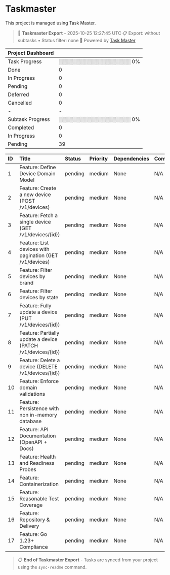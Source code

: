 # Taskmaster

This project is managed using Task Master.


<!-- TASKMASTER_EXPORT_START -->
> 🎯 **Taskmaster Export** - 2025-10-25 12:27:45 UTC
> 📋 Export: without subtasks • Status filter: none
> 🔗 Powered by [Task Master](https://task-master.dev?utm_source=github-readme&utm_medium=readme-export&utm_campaign=one-global&utm_content=task-export-link)

| Project Dashboard |  |
| :-                |:-|
| Task Progress     | ░░░░░░░░░░░░░░░░░░░░ 0% |
| Done | 0 |
| In Progress | 0 |
| Pending | 0 |
| Deferred | 0 |
| Cancelled | 0 |
|-|-|
| Subtask Progress | ░░░░░░░░░░░░░░░░░░░░ 0% |
| Completed | 0 |
| In Progress | 0 |
| Pending | 39 |


| ID | Title | Status | Priority | Dependencies | Complexity |
| :- | :-    | :-     | :-       | :-           | :-         |
| 1 | Feature: Define Device Domain Model | pending | medium | None | N/A |
| 2 | Feature: Create a new device (POST /v1/devices) | pending | medium | None | N/A |
| 3 | Feature: Fetch a single device (GET /v1/devices/{id}) | pending | medium | None | N/A |
| 4 | Feature: List devices with pagination (GET /v1/devices) | pending | medium | None | N/A |
| 5 | Feature: Filter devices by brand | pending | medium | None | N/A |
| 6 | Feature: Filter devices by state | pending | medium | None | N/A |
| 7 | Feature: Fully update a device (PUT /v1/devices/{id}) | pending | medium | None | N/A |
| 8 | Feature: Partially update a device (PATCH /v1/devices/{id}) | pending | medium | None | N/A |
| 9 | Feature: Delete a device (DELETE /v1/devices/{id}) | pending | medium | None | N/A |
| 10 | Feature: Enforce domain validations | pending | medium | None | N/A |
| 11 | Feature: Persistence with non in-memory database | pending | medium | None | N/A |
| 12 | Feature: API Documentation (OpenAPI + Docs) | pending | medium | None | N/A |
| 13 | Feature: Health and Readiness Probes | pending | medium | None | N/A |
| 14 | Feature: Containerization | pending | medium | None | N/A |
| 15 | Feature: Reasonable Test Coverage | pending | medium | None | N/A |
| 16 | Feature: Repository & Delivery | pending | medium | None | N/A |
| 17 | Feature: Go 1.23+ Compliance | pending | medium | None | N/A |

> 📋 **End of Taskmaster Export** - Tasks are synced from your project using the `sync-readme` command.
<!-- TASKMASTER_EXPORT_END -->
